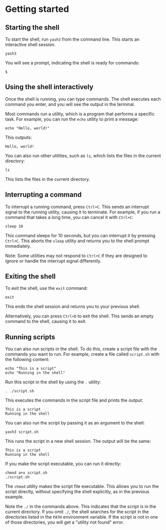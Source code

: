 # Getting started

## Starting the shell

To start the shell, run `yash3` from the command line. This starts an interactive shell session.

```shell
yash3
```

You will see a prompt, indicating the shell is ready for commands:

```text
$
```

## Using the shell interactively

Once the shell is running, you can type commands. The shell executes each command you enter, and you will see the output in the terminal.

Most commands run a utility, which is a program that performs a specific task. For example, you can run the `echo` utility to print a message:

```shell
echo "Hello, world!"
```

This outputs:

```text
Hello, world!
```

You can also run other utilities, such as `ls`, which lists the files in the current directory:

```shell
ls
```

This lists the files in the current directory.

## Interrupting a command

To interrupt a running command, press `Ctrl+C`. This sends an interrupt signal to the running utility, causing it to terminate. For example, if you run a command that takes a long time, you can cancel it with `Ctrl+C`:

```shell
sleep 10
```

This command sleeps for 10 seconds, but you can interrupt it by pressing `Ctrl+C`. This aborts the `sleep` utility and returns you to the shell prompt immediately.

Note: Some utilities may not respond to `Ctrl+C` if they are designed to ignore or handle the interrupt signal differently.

## Exiting the shell

To exit the shell, use the `exit` command:

```shell
exit
```

This ends the shell session and returns you to your previous shell.

Alternatively, you can press `Ctrl+D` to exit the shell. This sends an empty command to the shell, causing it to exit.

## Running scripts

You can also run scripts in the shell. To do this, create a script file with the commands you want to run. For example, create a file called `script.sh` with the following content:

```shell
echo "This is a script"
echo "Running in the shell"
```

Run this script in the shell by using the `.` utility:

```shell
. ./script.sh
```

This executes the commands in the script file and prints the output:

```text
This is a script
Running in the shell
```

You can also run the script by passing it as an argument to the shell:

```shell
yash3 script.sh
```

This runs the script in a new shell session. The output will be the same:

```text
This is a script
Running in the shell
```

If you make the script executable, you can run it directly:

```shell
chmod a+x script.sh
./script.sh
```

The `chmod` utility makes the script file executable. This allows you to run the script directly, without specifying the shell explicitly, as in the previous example.

Note the `./` in the commands above. This indicates that the script is in the current directory. If you omit `./`, the shell searches for the script in the directories listed in the `PATH` environment variable. If the script is not in one of those directories, you will get a "utility not found" error.
